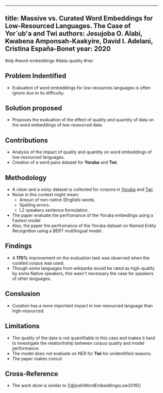 
---
title: Massive vs. Curated Word Embeddings for Low-Resourced Languages. The Case of Yor\`ub\'a and Twi
authors: Jesujoba O. Alabi, Kwabena Amponsah-Kaakyire, David I. Adelani, Cristina España-Bonet
year: 2020
---
#nlp #word-embeddings #data-quality #ner

## Problem Indentified
- Evaluation of word embeddings for low-resources languages is often ignore due to its difficulty.

## Solution proposed 
- Proposes the evaluation of the effect of quality and quantity of data on the word embeddings of low-resourced data.

## Contributions
- Analysis of the impact of quality and quantity on word embeddings of low-resourced languages.
- Creation of a word pairs dataset for **Yoruba** and **Twi**.

## Methodology
- A *clean* and a *noisy* dataset is collected for corpora in [Yoruba](https://en.wikipedia.org/wiki/Yoruba_language) and [Twi](https://en.wikipedia.org/wiki/Twi).
- Noise in this context might mean:
	- Amoun of non-native (English) words.
	- Spelling errors.
	- L2 speakers sentence formulation.
- The paper evaluate the perfromance of the Yoruba embedings using a Fastext model
- Also, the paper the perfromance of the Yoruba dataset on Named Entity Recognition using a BERT multilingual model.

## Findings
- A **170%** improvement on the evaluation task was observed when the curated corpus was used.
- Though some languages from wikipedia would be rated as high-quality by some Native speakers, this wasn't necessary the case for speakers of other languages.

## Conslusion 
- Curation has a more important impact in low-resourced language than high-resourced.

## Limitations
- The quality of the data is not quantifiable in this case and makes it hard to investigate the relationhship between corpus quality and model performance.
- The model does not evaluate on NER for **Twi** for unidentified reasons.
- The paper makes concul

## Cross-Reference
- The work done is similar to [[@joshiWordEmbeddingsLow2019]] 
